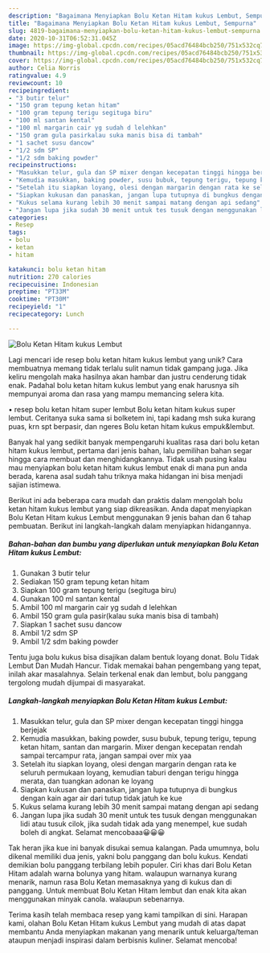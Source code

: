 ```yaml
---
description: "Bagaimana Menyiapkan Bolu Ketan Hitam kukus Lembut, Sempurna"
title: "Bagaimana Menyiapkan Bolu Ketan Hitam kukus Lembut, Sempurna"
slug: 4819-bagaimana-menyiapkan-bolu-ketan-hitam-kukus-lembut-sempurna
date: 2020-10-31T06:52:31.045Z
image: https://img-global.cpcdn.com/recipes/05acd76484bcb250/751x532cq70/bolu-ketan-hitam-kukus-lembut-foto-resep-utama.jpg
thumbnail: https://img-global.cpcdn.com/recipes/05acd76484bcb250/751x532cq70/bolu-ketan-hitam-kukus-lembut-foto-resep-utama.jpg
cover: https://img-global.cpcdn.com/recipes/05acd76484bcb250/751x532cq70/bolu-ketan-hitam-kukus-lembut-foto-resep-utama.jpg
author: Celia Norris
ratingvalue: 4.9
reviewcount: 10
recipeingredient:
- "3 butir telur"
- "150 gram tepung ketan hitam"
- "100 gram tepung terigu segituga biru"
- "100 ml santan kental"
- "100 ml margarin cair yg sudah d lelehkan"
- "150 gram gula pasirkalau suka manis bisa di tambah"
- "1 sachet susu dancow"
- "1/2 sdm SP"
- "1/2 sdm baking powder"
recipeinstructions:
- "Masukkan telur, gula dan SP mixer dengan kecepatan tinggi hingga berjejak"
- "Kemudia masukkan, baking powder, susu bubuk, tepung terigu, tepung ketan hitam, santan dan margarin. Mixer dengan kecepatan rendah sampai tercampur rata, jangan sampai over mix yaa"
- "Setelah itu siapkan loyang, olesi dengan margarin dengan rata ke seluruh permukaan loyang, kemudian taburi dengan terigu hingga merata, dan tuangkan adonan ke loyang"
- "Siapkan kukusan dan panaskan, jangan lupa tutupnya di bungkus dengan kain agar air dari tutup tidak jatuh ke kue"
- "Kukus selama kurang lebih 30 menit sampai matang dengan api sedang"
- "Jangan lupa jika sudah 30 menit untuk tes tusuk dengan menggunakan lidi atau tusuk cilok, jika sudah tidak ada yang menempel, kue sudah boleh di angkat. Selamat mencobaaa😀😀😀"
categories:
- Resep
tags:
- bolu
- ketan
- hitam

katakunci: bolu ketan hitam 
nutrition: 270 calories
recipecuisine: Indonesian
preptime: "PT33M"
cooktime: "PT30M"
recipeyield: "1"
recipecategory: Lunch

---
```



![Bolu Ketan Hitam kukus Lembut](https://img-global.cpcdn.com/recipes/05acd76484bcb250/751x532cq70/bolu-ketan-hitam-kukus-lembut-foto-resep-utama.jpg)

Lagi mencari ide resep bolu ketan hitam kukus lembut yang unik? Cara membuatnya memang tidak terlalu sulit namun tidak gampang juga. Jika keliru mengolah maka hasilnya akan hambar dan justru cenderung tidak enak. Padahal bolu ketan hitam kukus lembut yang enak harusnya sih mempunyai aroma dan rasa yang mampu memancing selera kita.

• resep bolu ketan hitam super lembut Bolu ketan hitam kukus super lembut. Ceritanya suka sama si bolketem ini, tapi kadang msh suka kurang puas, krn spt berpasir, dan ngeres Bolu ketan hitam kukus empuk&amp;lembut.

Banyak hal yang sedikit banyak mempengaruhi kualitas rasa dari bolu ketan hitam kukus lembut, pertama dari jenis bahan, lalu pemilihan bahan segar hingga cara membuat dan menghidangkannya. Tidak usah pusing kalau mau menyiapkan bolu ketan hitam kukus lembut enak di mana pun anda berada, karena asal sudah tahu triknya maka hidangan ini bisa menjadi sajian istimewa.


Berikut ini ada beberapa cara mudah dan praktis dalam mengolah bolu ketan hitam kukus lembut yang siap dikreasikan. Anda dapat menyiapkan Bolu Ketan Hitam kukus Lembut menggunakan 9 jenis bahan dan 6 tahap pembuatan. Berikut ini langkah-langkah dalam menyiapkan hidangannya.

<!--inarticleads1-->

##### Bahan-bahan dan bumbu yang diperlukan untuk menyiapkan Bolu Ketan Hitam kukus Lembut:

1. Gunakan 3 butir telur
1. Sediakan 150 gram tepung ketan hitam
1. Siapkan 100 gram tepung terigu (segituga biru)
1. Gunakan 100 ml santan kental
1. Ambil 100 ml margarin cair yg sudah d lelehkan
1. Ambil 150 gram gula pasir(kalau suka manis bisa di tambah)
1. Siapkan 1 sachet susu dancow
1. Ambil 1/2 sdm SP
1. Ambil 1/2 sdm baking powder


Tentu juga bolu kukus bisa disajikan dalam bentuk loyang donat. Bolu Tidak Lembut Dan Mudah Hancur. Tidak memakai bahan pengembang yang tepat, inilah akar masalahnya. Selain terkenal enak dan lembut, bolu panggang tergolong mudah dijumpai di masyarakat. 

<!--inarticleads2-->

##### Langkah-langkah menyiapkan Bolu Ketan Hitam kukus Lembut:

1. Masukkan telur, gula dan SP mixer dengan kecepatan tinggi hingga berjejak
1. Kemudia masukkan, baking powder, susu bubuk, tepung terigu, tepung ketan hitam, santan dan margarin. Mixer dengan kecepatan rendah sampai tercampur rata, jangan sampai over mix yaa
1. Setelah itu siapkan loyang, olesi dengan margarin dengan rata ke seluruh permukaan loyang, kemudian taburi dengan terigu hingga merata, dan tuangkan adonan ke loyang
1. Siapkan kukusan dan panaskan, jangan lupa tutupnya di bungkus dengan kain agar air dari tutup tidak jatuh ke kue
1. Kukus selama kurang lebih 30 menit sampai matang dengan api sedang
1. Jangan lupa jika sudah 30 menit untuk tes tusuk dengan menggunakan lidi atau tusuk cilok, jika sudah tidak ada yang menempel, kue sudah boleh di angkat. Selamat mencobaaa😀😀😀


Tak heran jika kue ini banyak disukai semua kalangan. Pada umumnya, bolu dikenal memiliki dua jenis, yakni bolu panggang dan bolu kukus. Kendati demikian bolu panggang terbilang lebih populer. Ciri khas dari Bolu Ketan Hitam adalah warna bolunya yang hitam. walaupun warnanya kurang menarik, namun rasa Bolu Ketan memasaknya yang di kukus dan di panggang. Untuk membuat Bolu Ketan Hitam lembut dan enak kita akan menggunakan minyak canola. walaupun sebenarnya. 

Terima kasih telah membaca resep yang kami tampilkan di sini. Harapan kami, olahan Bolu Ketan Hitam kukus Lembut yang mudah di atas dapat membantu Anda menyiapkan makanan yang menarik untuk keluarga/teman ataupun menjadi inspirasi dalam berbisnis kuliner. Selamat mencoba!
